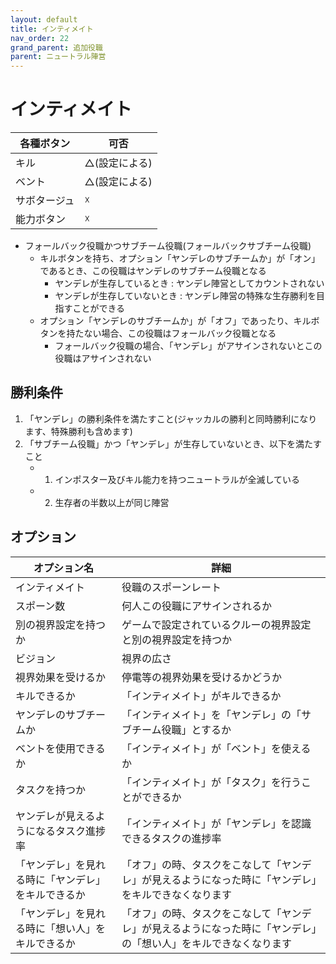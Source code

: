 ```yaml
---
layout: default
title: インティメイト
nav_order: 22
grand_parent: 追加役職
parent: ニュートラル陣営
---
```



# インティメイト

|  各種ボタン |  可否  |
| ---- | ---- |
|  キル  | △(設定による) |
|  ベント  | △(設定による) |
|  サボタージュ  | ☓ |
|  能力ボタン  | ☓ |

- フォールバック役職かつサブチーム役職(フォールバックサブチーム役職)
  - キルボタンを持ち、オプション「ヤンデレのサブチームか」が「オン」であるとき、この役職はヤンデレのサブチーム役職となる
    - ヤンデレが生存しているとき : ヤンデレ陣営としてカウントされない　
    - ヤンデレが生存していないとき : ヤンデレ陣営の特殊な生存勝利を目指すことができる
  - オプション「ヤンデレのサブチームか」が「オフ」であったり、キルボタンを持たない場合、この役職はフォールバック役職となる
    - フォールバック役職の場合、「ヤンデレ」がアサインされないとこの役職はアサインされない

## 勝利条件
1. 「ヤンデレ」の勝利条件を満たすこと(ジャッカルの勝利と同時勝利になります、特殊勝利も含めます)
2. 「サブチーム役職」かつ「ヤンデレ」が生存していないとき、以下を満たすこと
   - 1. インポスター及びキル能力を持つニュートラルが全滅している
   - 2. 生存者の半数以上が同じ陣営

## オプション

|  オプション名 |  詳細  |
| ---- | ---- |
|  インティメイト | 役職のスポーンレート |
|  スポーン数  | 何人この役職にアサインされるか |
|  別の視界設定を持つか  |  ゲームで設定されているクルーの視界設定と別の視界設定を持つか  |
|  ビジョン  |  視界の広さ  |
|  視界効果を受けるか  |  停電等の視界効果を受けるかどうか  |
|  キルできるか  |  「インティメイト」がキルできるか  |
|  ヤンデレのサブチームか  |  「インティメイト」を「ヤンデレ」の「サブチーム役職」とするか  |
| ベントを使用できるか | 「インティメイト」が「ベント」を使えるか |
| タスクを持つか | 「インティメイト」が「タスク」を行うことができるか |
| ヤンデレが見えるようになるタスク進捗率  | 「インティメイト」が「ヤンデレ」を認識できるタスクの進捗率  |
| 「ヤンデレ」を見れる時に「ヤンデレ」をキルできるか | 「オフ」の時、タスクをこなして「ヤンデレ」が見えるようになった時に「ヤンデレ」をキルできなくなります |
| 「ヤンデレ」を見れる時に「想い人」をキルできるか | 「オフ」の時、タスクをこなして「ヤンデレ」が見えるようになった時に「ヤンデレ」の「想い人」をキルできなくなります |
